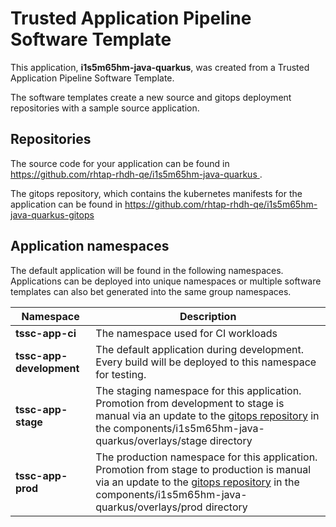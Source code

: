 # Trusted Application Pipeline Software Template

This application, **i1s5m65hm-java-quarkus**, was created from a Trusted Application Pipeline Software Template.

The software templates create a new source and gitops deployment repositories with a sample source application. 

## Repositories

The source code for your application can be found in [https://github.com/rhtap-rhdh-qe/i1s5m65hm-java-quarkus ](https://github.com/rhtap-rhdh-qe/i1s5m65hm-java-quarkus ).
 
The gitops repository, which contains the kubernetes manifests for the application can be found in 
[https://github.com/rhtap-rhdh-qe/i1s5m65hm-java-quarkus-gitops ](https://github.com/rhtap-rhdh-qe/i1s5m65hm-java-quarkus-gitops ) 

## Application namespaces 

The default application will be found in the following namespaces. Applications can be deployed into unique namespaces or multiple software templates can also bet generated into the same group namespaces.  

|  Namespace   |  Description   |  
| -------- | -------- |
| **tssc-app-ci** | The namespace used for CI workloads |
| **tssc-app-development** | The default application during development. Every build will be deployed to this namespace for testing. |
| **tssc-app-stage** | The staging namespace for this application. Promotion from development to stage is manual via an update to the [gitops repository](https://github.com/rhtap-rhdh-qe/i1s5m65hm-java-quarkus-gitops ) in the components/i1s5m65hm-java-quarkus/overlays/stage directory |
| **tssc-app-prod** | The production namespace for this application. Promotion from stage to production is manual via an update to the [gitops repository](https://github.com/rhtap-rhdh-qe/i1s5m65hm-java-quarkus-gitops ) in the components/i1s5m65hm-java-quarkus/overlays/prod directory |